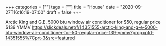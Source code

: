 +++
categories = [""]
tags = [""]
title = "House"
date = "2020-09-27T16:16:19-07:00"
draft = false
+++

Arctic King and G.E. 5000 btu window air conditioner for $50, regular price $139 YMMV
https://slickdeals.net/f/14351555-arctic-king-and-g-e-5000-btu-window-air-conditioner-for-50-regular-price-139-ymmv?prop=pfd-14351555%7Cprt-3&src=featured

